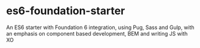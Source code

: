 # es6-foundation-starter
An ES6 starter with Foundation 6 integration, using Pug, Sass and Gulp, with an emphasis on component based development, BEM and writing JS with XO
